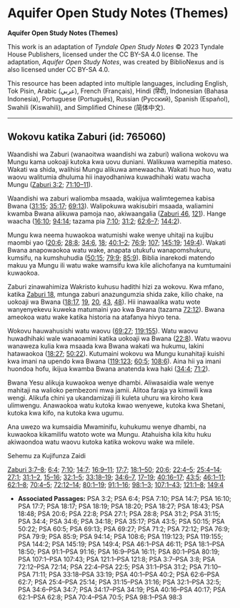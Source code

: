 # Aquifer Open Study Notes (Themes)

**Aquifer Open Study Notes (Themes)**

This work is an adaptation of *Tyndale Open Study Notes* © 2023 Tyndale House Publishers, licensed under the CC BY\-SA 4\.0 license. The adaptation, *Aquifer Open Study Notes*, was created by BiblioNexus and is also licensed under CC BY\-SA 4\.0\.

This resource has been adapted into multiple languages, including English, Tok Pisin, Arabic (عربي), French (Français), Hindi (हिंदी), Indonesian (Bahasa Indonesia), Portuguese (Português), Russian (Русский), Spanish (Español), Swahili (Kiswahili), and Simplified Chinese (简体中文).



--------------------------------

## Wokovu katika Zaburi (id: 765060)

Waandishi wa Zaburi (wanaoitwa waandishi wa zaburi) waliona wokovu wa Mungu kama uokoaji kutoka kwa uovu duniani. Walikuwa wamepitia mateso. Wakati wa shida, walihisi Mungu alikuwa amewaacha. Wakati huo huo, watu waovu walitumia dhuluma hii inayodhaniwa kuwadhihaki watu wacha Mungu ([Zaburi 3:2](https://ref.ly/Ps3:2); [71:10–11](https://ref.ly/Ps71:10-Ps71:11)).

Waandishi wa zaburi waliomba msaada, wakijua walimtegemea kabisa Bwana ([31:15](https://ref.ly/Ps31:15); [35:17](https://ref.ly/Ps35:17); [69:13](https://ref.ly/Ps69:13)). Walipokuwa wakisubiri msaada, waliamini kwamba Bwana alikuwa pamoja nao, akiwaangalia ([Zaburi 46](https://ref.ly/Ps46:1-Ps46:11), [121](https://ref.ly/Ps121:1-Ps121:8)). Hange waacha ([16:10](https://ref.ly/Ps16:10); [94:14](https://ref.ly/Ps94:14); tazama pia [7:10](https://ref.ly/Ps7:10); [31:2](https://ref.ly/Ps31:2); [62:6–7](https://ref.ly/Ps62:6-Ps62:7); [144:2](https://ref.ly/Ps144:2)).

Mungu kwa neema huwaokoa watumishi wake wenye uhitaji na kujibu maombi yao ([20:6](https://ref.ly/Ps20:6); [28:8](https://ref.ly/Ps28:8); [34:6](https://ref.ly/Ps34:6), [18](https://ref.ly/Ps34:18); [40:1–2](https://ref.ly/Ps40:1-Ps40:2); [76:9](https://ref.ly/Ps76:9); [107](https://ref.ly/Ps107:1-Ps107:43); [145:19](https://ref.ly/Ps145:19); [149:4](https://ref.ly/Ps149:4)). Wakati Bwana anapowaokoa watu wake, anapata utukufu wanapomshukuru, kumsifu, na kumshuhudia ([50:15](https://ref.ly/Ps50:15); [79:9](https://ref.ly/Ps79:9); [85:9](https://ref.ly/Ps85:9)). Biblia inarekodi matendo makuu ya Mungu ili watu wake wamsifu kwa kile alichofanya na kumtumaini kuwaokoa.

Zaburi zinawahimiza Wakristo kuhusu hadithi hizi za wokovu. Kwa mfano, katika [Zaburi 18](https://ref.ly/Ps18:1-Ps18:50), mtunga zaburi anazungumzia shida zake, kilio chake, na uokoaji wa Bwana ([18:17](https://ref.ly/Ps18:17), [19](https://ref.ly/Ps18:19), [20](https://ref.ly/Ps18:20), [43](https://ref.ly/Ps18:43), [48](https://ref.ly/Ps18:48)). Hii inawaalika watu wote wanyenyekevu kuweka matumaini yao kwa Bwana (tazama [72:12](https://ref.ly/Ps72:12)). Bwana ameokoa watu wake katika historia na atafanya hivyo tena.

Wokovu hauwahusishi watu waovu ([69:27](https://ref.ly/Ps69:27); [119:155](https://ref.ly/Ps119:155)). Watu waovu huwadhihaki wale wanaoamini katika uokoaji wa Bwana ([22:8](https://ref.ly/Ps22:8)). Watu waovu wanaweza kulia kwa msaada kwa Bwana wakati wa hukumu, lakini hatawaokoa ([18:27](https://ref.ly/Ps18:27); [50:22](https://ref.ly/Ps50:22)). Kutumaini wokovu wa Mungu kunahitaji kuishi kwa imani na upendo kwa Bwana ([119:123](https://ref.ly/Ps119:123); [60:5](https://ref.ly/Ps60:5); [108:6](https://ref.ly/Ps108:6)). Aina hii ya imani huondoa hofu, ikijua kwamba Bwana anatenda kwa haki ([34:4](https://ref.ly/Ps34:4); [71:2](https://ref.ly/Ps71:2)).

Bwana Yesu alikuja kuwaokoa wenye dhambi. Aliwasaidia wale wenye mahitaji na walioko pembezoni mwa jamii. Alitoa faraja ya kimwili kwa wengi. Alikufa chini ya ukandamizaji ili kuleta uhuru wa kiroho kwa ulimwengu. Anawaokoa watu kutoka kwao wenyewe, kutoka kwa Shetani, kutoka kwa kifo, na kutoka kwa ugumu.

Ana uwezo wa kumsaidia Mwaminifu, kuhukumu wenye dhambi, na kuwaokoa kikamilifu watoto wote wa Mungu. Atahuisha kila kitu huku akiwaondoa watu waovu kutoka katika wokovu wake wa milele.

Sehemu za Kujifunza Zaidi

[Zaburi 3:7–8](https://ref.ly/Ps3:7-Ps3:8); [6:4](https://ref.ly/Ps6:4); [7:10](https://ref.ly/Ps7:10); [14:7](https://ref.ly/Ps14:7); [16:9–11](https://ref.ly/Ps16:9-Ps16:11); [17:7](https://ref.ly/Ps17:7); [18:1–50](https://ref.ly/Ps18:1-Ps18:50); [20:6](https://ref.ly/Ps20:6); [22:4–5](https://ref.ly/Ps22:4-Ps22:5); [25:4–14](https://ref.ly/Ps25:4-Ps25:14); [27:1](https://ref.ly/Ps27:1); [31:1–2](https://ref.ly/Ps31:1-Ps31:2), [15–16](https://ref.ly/Ps31:15-Ps31:16); [32:1–5](https://ref.ly/Ps32:1-Ps32:5); [33:18–19](https://ref.ly/Ps33:18-Ps33:19); [34:6–7](https://ref.ly/Ps34:6-Ps34:7), [17–19](https://ref.ly/Ps34:17-Ps34:19); [40:16–17](https://ref.ly/Ps40:16-Ps40:17); [43:5](https://ref.ly/Ps43:5); [46:1–11](https://ref.ly/Ps46:1-Ps46:11); [62:1–8](https://ref.ly/Ps62:1-Ps62:8); [70:4–5](https://ref.ly/Ps70:4-Ps70:5); [72:12–14](https://ref.ly/Ps72:12-Ps72:14); [80:1–19](https://ref.ly/Ps80:1-Ps80:19); [91:1–16](https://ref.ly/Ps91:1-Ps91:16); [98:1–3](https://ref.ly/Ps98:1-Ps98:3); [107:1–43](https://ref.ly/Ps107:1-Ps107:43); [121:1–8](https://ref.ly/Ps121:1-Ps121:8); [149:4](https://ref.ly/Ps149:4)

* **Associated Passages:** PSA 3:2; PSA 6:4; PSA 7:10; PSA 14:7; PSA 16:10; PSA 17:7; PSA 18:17; PSA 18:19; PSA 18:20; PSA 18:27; PSA 18:43; PSA 18:48; PSA 20:6; PSA 22:8; PSA 27:1; PSA 28:8; PSA 31:2; PSA 31:15; PSA 34:4; PSA 34:6; PSA 34:18; PSA 35:17; PSA 43:5; PSA 50:15; PSA 50:22; PSA 60:5; PSA 69:13; PSA 69:27; PSA 71:2; PSA 72:12; PSA 76:9; PSA 79:9; PSA 85:9; PSA 94:14; PSA 108:6; PSA 119:123; PSA 119:155; PSA 144:2; PSA 145:19; PSA 149:4; PSA 46:1–PSA 46:11; PSA 18:1–PSA 18:50; PSA 91:1–PSA 91:16; PSA 16:9–PSA 16:11; PSA 80:1–PSA 80:19; PSA 107:1–PSA 107:43; PSA 121:1–PSA 121:8; PSA 3:7–PSA 3:8; PSA 72:12–PSA 72:14; PSA 22:4–PSA 22:5; PSA 31:1–PSA 31:2; PSA 71:10–PSA 71:11; PSA 33:18–PSA 33:19; PSA 40:1–PSA 40:2; PSA 62:6–PSA 62:7; PSA 25:4–PSA 25:14; PSA 31:15–PSA 31:16; PSA 32:1–PSA 32:5; PSA 34:6–PSA 34:7; PSA 34:17–PSA 34:19; PSA 40:16–PSA 40:17; PSA 62:1–PSA 62:8; PSA 70:4–PSA 70:5; PSA 98:1–PSA 98:3

